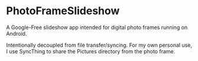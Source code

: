 # PhotoFrameSlideshow
A Google-Free slideshow app intended for digital photo frames running on Android.

Intentionally decoupled from file transfer/syncing.  For my own personal use, I use SyncThing to share the Pictures directory from the photo frame.

